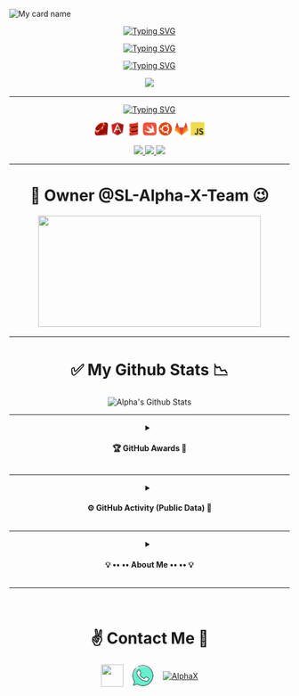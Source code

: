 ![My card name](https://cardivo.vercel.app/api?name=SL-Alpha-X%20😎&description=Never%20Give%20Up🙄&image=https://telegra.ph/file/185c241c27145c2520a94.jpg?v=4&backgroundColor=#white&github=SL-Alpha-X&pattern=leaf&colorPattern=white)

<p align="center">
    <a href="https://github.com/SL-Alpha-X/SL-Alpha-X">
        <img
            src="https://readme-typing-svg.herokuapp.com?size=30&width=300&lines=Hello+Im+MALINDU"
            alt="Typing SVG"
        />
    </a>
</p>

<p align="center">
    <a href="https://github.com/SL-Alpha-X/SL-Alpha-X">
        <img
            src="https://readme-typing-svg.herokuapp.com?size=30&width=330&lines=Wlcm+To+My+Profile+🚀"
            alt="Typing SVG"
        />
    </a>
</p>

<p align="center">
    <a href="https://github.com/SL-Alpha-X/SL-Alpha-X">
        <img
            src="https://readme-typing-svg.herokuapp.com?size=28&width=495&lines=<Creating+New+Alpha-X+WA+Bot>"
            alt="Typing SVG"
        />
    </a>
</p>

<p align='center'>
  <a href="github.com/SL-Alpha-X" > <img src="https://c.tenor.com/lUFliafCu_MAAAAd/hello.gif"width="100" /> </a>
</p>

---

<p align="center">
    <a href="https://github.com/SL-Alpha-X/SL-Alpha-X">
        <img
            src="https://readme-typing-svg.herokuapp.com?size=35&width=400&lines=🌟+<+<+Alpha+>+>+🍁"
            alt="Typing SVG"
        />
    </a>
</p>

<p align="center">
<img src="https://raw.githubusercontent.com/devicons/devicon/master/icons/ruby/ruby-original.svg" width="25px" height="25px"/>
<img src="https://raw.githubusercontent.com/devicons/devicon/master/icons/angularjs/angularjs-original.svg" width="25px" height="25px"/>
<img src="https://raw.githubusercontent.com/devicons/devicon/master/icons/scala/scala-original.svg" width="25px" height="25px"/>
<img src="https://raw.githubusercontent.com/devicons/devicon/master/icons/swift/swift-original.svg" width="25px" height="25px"/>
<img src="https://raw.githubusercontent.com/devicons/devicon/master/icons/ubuntu/ubuntu-plain.svg" width="25px" height="25px"/>
<img src="https://raw.githubusercontent.com/devicons/devicon/master/icons/gitlab/gitlab-original.svg" width="25px" height="25px"/>
<img src="https://raw.githubusercontent.com/devicons/devicon/master/icons/javascript/javascript-original.svg" width="25px" height="25px"/>

<br>

<p align="center">
  <a href="https://github.com/SL-Alpha-X">
    <img src="https://komarev.com/ghpvc/?username=SL-Alpha-X&label=Profile%20views&color=ff69b4&label=Profile+Views&style=plastic">

  </a>
  <a href="https://github.com/SL-Alpha-X?tab=stars">
    <img src="https://img.shields.io/github/stars/SL-Alpha-X?color=ff69b4&label=Stargazers&style=plastic">

  </a>
  <a href="https://github.com/SL-Alpha-X?tab=followers">
    <img src="https://img.shields.io/github/followers/SL-Alpha-X?color=ff69b4&label=Followers&style=plastic">

  </a>
</p>

---

<h1 align="center"><b>💫 Owner @SL-Alpha-X-Team 😉</b></h1>

<p align="center"> 
 <img src="https://adcy.io/wp-content/uploads/2020/04/anti-hacking.gif" height="200" width="400" />
</p>

---

<h1 align="center"><b>✅ My Github Stats 📉</b></h1>

<p align="center">
<img align="center" src="https://github-readme-stats.vercel.app/api?username=SL-Alpha-X&include_all_commits=true&count_private=true&show_icons=true&line_height=20&title_color=7A7ADB&icon_color=2234AE&text_color=D3D3D3&bg_color=0,000000,130F40" alt="Alpha's Github Stats">
</p>

---

<details>
    <summary align="center"><h4>&#127942 <b> GitHub Awards 📑</b></h4></summary><br/>

![Github Trophy](https://github-profile-trophy.vercel.app/?username=SL-Alpha-X)

</details>

---

<details>
    <summary align="center"><h4> <b>⚙️ GitHub Activity (Public Data) 🔰</b></h4></summary><br/>

![Metrics](https://metrics.lecoq.io/SL-Alpha-X?template=classic&followup=1&isocalendar=1&languages=1&isocalendar.duration=half-year&config.timezone=Europe%2FIstanbul)

</details>

---
 
<details>
    <summary align="center"><h4> <b>💡 •• •• About Me •• •• 💡</b></h4></summary><br/>

Hi, my name is Malindu. (SL-Alpha 😉)

Just a sad developer. 😌

14 yeas old. From Sri Lanka. 🇱🇰 

I'm still learning java script. 💫

Studying at Taxila Central College Horana. 💭

We hope to bring a super bot to WhatsApp soon. 
[Alpha-X-WA-Bot] 🤖

My future hope is to become a software engineer. 😽

If you have any question for me ı put my contact information above. 🙂

</details>

---

<br>

<h1 align="center"><b>✌️ Contact Me 💭</b></h1>

<p align="center">
<a href="https://t.me/SL_Alpha_X" target="blank"><img align="center" src="https://cdn4.iconfinder.com/data/icons/logos-and-brands/512/335_Telegram_logo-256.png"  height="40" width="40" /></a> &nbsp;&nbsp;
<a href="https://wa.me/94772978164" target="blank"><img align="center" src="https://github.com/SL-Alpha-X/SL-Alpha-X/blob/main/whatsapp.png"  height="40" width="40" /></a> &nbsp;&nbsp;
<a href="malinduprabanjanaperis@gmail.com" target="blank"><img align="center" src="https://www.freepnglogos.com/uploads/gmail-email-logo-png-16.png" alt="AlphaX" height="40" width="50" /></a>
</p>
